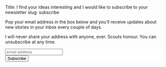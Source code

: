 Title: I find your ideas interesting and I would like to subscribe to your newsletter
slug: subscribe

Pop your email address in the box below and you'll receive updates about new stories in your inbox every couple of days.

I will never share your address with anyone, ever.  Scouts honour.  You can unsubscribe at any time.

<link href="//cdn-images.mailchimp.com/embedcode/slim-10_7.css" rel="stylesheet" type="text/css">
<style type="text/css">
  #mc_embed_signup{background:#fff; clear:left; font:14px Helvetica,Arial,sans-serif; }
  /* Add your own MailChimp form style overrides in your site stylesheet or in this style block.
     We recommend moving this block and the preceding CSS link to the HEAD of your HTML file. */
</style>



<!-- Begin MailChimp Signup Form -->
<div id="mc_embed_signup">
<form action="//pjcollins.us15.list-manage.com/subscribe/post?u=19e97d316e31f2f2a61d3c0ea&amp;id=e5d1404131" method="post" id="mc-embedded-subscribe-form" name="mc-embedded-subscribe-form" class="validate" target="_blank" novalidate>
    <div id="mc_embed_signup_scroll">
  
  <input type="email" value="" name="EMAIL" class="email" id="mce-EMAIL" placeholder="email address" required>
    <!-- real people should not fill this in and expect good things - do not remove this or risk form bot signups-->
    <div style="position: absolute; left: -5000px;" aria-hidden="true"><input type="text" name="b_19e97d316e31f2f2a61d3c0ea_e5d1404131" tabindex="-1" value=""></div>
    <div class="clear"><input type="submit" value="Subscribe" name="subscribe" id="mc-embedded-subscribe" class="button"></div>
    </div>
</form>
</div>

<!--End mc_embed_signup-->